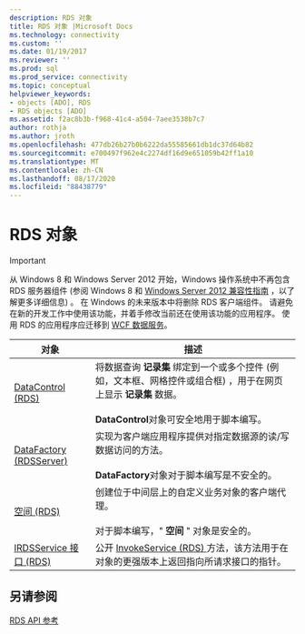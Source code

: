 ```yaml
---
description: RDS 对象
title: RDS 对象 |Microsoft Docs
ms.technology: connectivity
ms.custom: ''
ms.date: 01/19/2017
ms.reviewer: ''
ms.prod: sql
ms.prod_service: connectivity
ms.topic: conceptual
helpviewer_keywords:
- objects [ADO], RDS
- RDS objects [ADO]
ms.assetid: f2ac8b3b-f968-41c4-a504-7aee3538b7c7
author: rothja
ms.author: jroth
ms.openlocfilehash: 477db26b27b0b6222da55585661db1dc37d64b82
ms.sourcegitcommit: e700497f962e4c2274df16d9e651059b42ff1a10
ms.translationtype: MT
ms.contentlocale: zh-CN
ms.lasthandoff: 08/17/2020
ms.locfileid: "88438779"
---
```

# <a name="rds-objects"></a>RDS 对象
> [!IMPORTANT]
>  从 Windows 8 和 Windows Server 2012 开始，Windows 操作系统中不再包含 RDS 服务器组件 (参阅 Windows 8 和 [Windows Server 2012 兼容性指南](https://www.microsoft.com/download/details.aspx?id=27416) ，以了解更多详细信息) 。 在 Windows 的未来版本中将删除 RDS 客户端组件。 请避免在新的开发工作中使用该功能，并着手修改当前还在使用该功能的应用程序。 使用 RDS 的应用程序应迁移到 [WCF 数据服务](https://go.microsoft.com/fwlink/?LinkId=199565)。  
  
|对象|描述|  
|-|-|  
|[DataControl (RDS) ](../../../ado/reference/rds-api/datacontrol-object-rds.md)|将数据查询 **记录集** 绑定到一个或多个控件 (例如，文本框、网格控件或组合框) ，用于在网页上显示 **记录集** 数据。<br /><br /> **DataControl**对象可安全地用于脚本编写。|  
|[DataFactory (RDSServer) ](../../../ado/reference/rds-api/datafactory-object-rdsserver.md)|实现为客户端应用程序提供对指定数据源的读/写数据访问的方法。<br /><br /> **DataFactory**对象对于脚本编写是不安全的。|  
|[空间 (RDS) ](../../../ado/reference/rds-api/dataspace-object-rds.md)|创建位于中间层上的自定义业务对象的客户端代理。<br /><br /> 对于脚本编写，" **空间** " 对象是安全的。|  
|[IRDSService 接口 (RDS)](../../../ado/reference/rds-api/irdsservice-interface-rds.md)|公开 [InvokeService (RDS) ](../../../ado/reference/rds-api/invokeservice-rds.md) 方法，该方法用于在对象的更强版本上返回指向所请求接口的指针。|  
  
## <a name="see-also"></a>另请参阅  
 [RDS API 参考](../../../ado/reference/rds-api/rds-api-reference.md)


